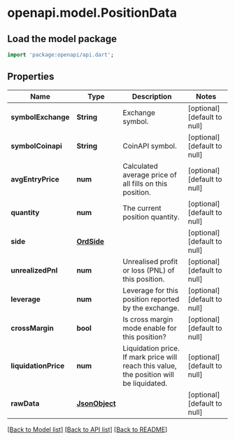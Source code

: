 # openapi.model.PositionData

## Load the model package
```dart
import 'package:openapi/api.dart';
```

## Properties
Name | Type | Description | Notes
------------ | ------------- | ------------- | -------------
**symbolExchange** | **String** | Exchange symbol. | [optional] [default to null]
**symbolCoinapi** | **String** | CoinAPI symbol. | [optional] [default to null]
**avgEntryPrice** | **num** | Calculated average price of all fills on this position. | [optional] [default to null]
**quantity** | **num** | The current position quantity. | [optional] [default to null]
**side** | [**OrdSide**](OrdSide.md) |  | [optional] [default to null]
**unrealizedPnl** | **num** | Unrealised profit or loss (PNL) of this position. | [optional] [default to null]
**leverage** | **num** | Leverage for this position reported by the exchange. | [optional] [default to null]
**crossMargin** | **bool** | Is cross margin mode enable for this position? | [optional] [default to null]
**liquidationPrice** | **num** | Liquidation price. If mark price will reach this value, the position will be liquidated. | [optional] [default to null]
**rawData** | [**JsonObject**](.md) |  | [optional] [default to null]

[[Back to Model list]](../README.md#documentation-for-models) [[Back to API list]](../README.md#documentation-for-api-endpoints) [[Back to README]](../README.md)


